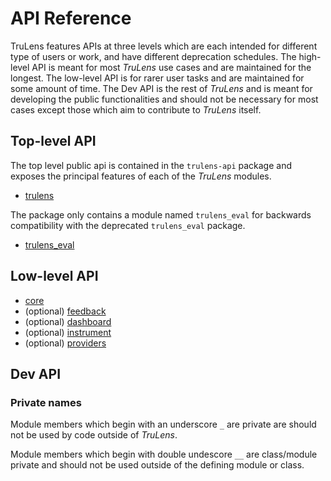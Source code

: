 # API Reference

TruLens features APIs at three levels which are each intended for different type
of users or work, and have different deprecation schedules. The high-level API
is meant for most _TruLens_ use cases and are maintained for the longest. The
low-level API is for rarer user tasks and are maintained for some amount of
time. The Dev API is the rest of _TruLens_ and is meant for developing the
public functionalities and should not be necessary for most cases except those
which aim to contribute to _TruLens_ itself.

## Top-level API

The top level public api is contained in the `trulens-api` package and exposes
the principal features of each of the _TruLens_ modules.

- [trulens](trulens/api/index.md)

The package only contains a module named `trulens_eval` for backwards
compatibility with the deprecated `trulens_eval` package.

- [trulens_eval](trulens/api/trulens_eval/index.md)

## Low-level API

- [core](trulens/core)
- (optional) [feedback](trulens/feedback)
- (optional) [dashboard](trulens/dashboard)
- (optional) [instrument](instrument/index.md)
- (optional) [providers](providers/index.md)

## Dev API

### Private names

Module members which begin with an underscore `_` are private are should not be
used by code outside of _TruLens_.

Module members which begin with double undescore `__` are class/module private
and should not be used outside of the defining module or class.